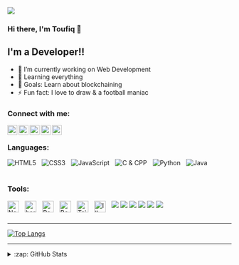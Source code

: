 ![](https://komarev.com/ghpvc/?username=Swoad-11&color=blueviolet)

### Hi there, I'm Toufiq 👋

## I'm a Developer!!

- 🔭 I’m currently working on Web Development
- 🌱 Learning everything
- 🥅 Goals: Learn about blockchaining
- ⚡ Fun fact: I love to draw & a football maniac

### Connect with me:

[<img align="left" alt="Toufiq | YouTube" width="22px" src="https://cdn.jsdelivr.net/npm/simple-icons@v6/icons/facebook.svg" />][facebook]
[<img align="left" alt="Toufiq | Twitter" width="22px" src="https://cdn.jsdelivr.net/npm/simple-icons@v6/icons/twitter.svg" />][twitter]
[<img align="left" alt="Toufiq | LinkedIn" width="22px" src="https://cdn.jsdelivr.net/npm/simple-icons@v6/icons/linkedin.svg" />][linkedin]
[<img align="left" alt="Toufiq | Instagram" width="22px" src="https://cdn.jsdelivr.net/npm/simple-icons@v6/icons/instagram.svg" />][instagram]
[<img align="left" alt="Toufiq | Discord" width="22px" src="https://cdn.jsdelivr.net/npm/simple-icons@v6/icons/discord.svg" />][discord]

<br />

### Languages:

<img align="left" alt="HTML5"  src="https://img.shields.io/badge/-CSS3-1572B6?style=flat&logo=css3&logoColor=white" style="padding-right:10px;" />
<img align="left" alt="CSS3"  src="https://img.shields.io/badge/-HTML5-E34F26?style=flat&logo=html5&logoColor=white" style="padding-right:10px;" />
<img align="left" alt="JavaScript"  src="https://img.shields.io/badge/-JavaScript-eed718?style=flat&logo=javascript&logoColor=ffffff" style="padding-right:10px;" />
<img align="left" alt="C & CPP"  src="https://img.shields.io/badge/-C%20&%20C++-659ad2?style=flat&logo=c%2B%2B&logoColor=ffffff" style="padding-right:10px;" />
<img align="left" alt="Python"  src="https://img.shields.io/badge/-Python-black?style=flat&logo=python&logoColor=white" style="padding-right:10px;" />
<img align="left" alt="Java"  src="http://img.shields.io/badge/-Java-F89820?style=flat&logo=java&logoColor=white" style="padding-right:10px;" />

<br />
<br />

### Tools:

<img src="https://img.shields.io/badge/-Tailwind%20CSS-00CED1?style=flat&logo=tailwindcss&logoColor=white">
<img src="https://img.shields.io/badge/-Bootstrap-563D7C?style=flat&logo=bootstrap&logoColor=white">
<img src="https://img.shields.io/badge/-React-000000?style=flat&logo=react&logoColor=00c8ff">
<img src="https://img.shields.io/badge/-MongoDB-4DB33D?style=flat&logo=mongodb&logoColor=FFFFFF">
<img src="https://img.shields.io/badge/-Node.js-3C873A?style=flat&logo=Node.js&logoColor=white">
<img src="https://img.shields.io/badge/-Firebase-FFA611?style=flat&logo=firebase&logoColor=FFFFFF">
<img align="left" alt="Node.js" width="26px" src="https://cdn.jsdelivr.net/gh/devicons/devicon/icons/nodejs/nodejs-original.svg" style="padding-right:10px;" />
<img align="left" alt="heroku" width="26px" src="https://cdn.jsdelivr.net/gh/devicons/devicon/icons/heroku/heroku-original.svg" style="padding-right:10px;"/>
<img align="left" alt="React" width="26px" src="https://cdn.jsdelivr.net/gh/devicons/devicon/icons/react/react-original.svg" style="padding-right:10px;" />
<img align="left" alt="Bootstrap" width="26px" src="https://cdn.jsdelivr.net/gh/devicons/devicon/icons/bootstrap/bootstrap-original.svg" style="padding-right:10px;" />
<img align="left" alt="Tailwindcss" width="26px" src="https://cdn.jsdelivr.net/gh/devicons/devicon/icons/tailwindcss/tailwindcss-plain.svg" style="padding-right:10px;" />
<img align="left" alt="Illustrator" width="26px" src="https://cdn.jsdelivr.net/gh/devicons/devicon/icons/illustrator/illustrator-line.svg" style="padding-right:10px;" />

<br />
<br />

---

[![Top Langs](https://github-readme-stats.vercel.app/api/top-langs/?username=anuraghazra&layout=compact)](https://github.com/Swoad-11/github-readme-stats)

---

<details>
  <summary>:zap: GitHub Stats</summary>

  <img align="left" alt="Toufiq's GitHub Stats" src="https://github-readme-stats.vercel.app/api?username=Swoad-11&show_icons=true&theme=tokyonight"/>

</details>

[twitter]: https://twitter.com/T11Swoad
[facebook]: https://www.facebook.com/ToufiqIslam11Swoad/
[instagram]: https://www.instagram.com/___swoad.11/
[linkedin]: https://www.linkedin.com/in/tis/
[discord]: https://discord.com/channels/Swoad#7546

